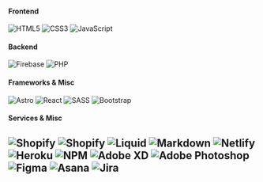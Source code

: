 

<!---
colinthedev/colinthedev is a ✨ special ✨ repository because its `README.md` (this file) appears on your GitHub profile.
You can click the Preview link to take a look at your changes.
--->

#### Frontend
![HTML5](https://img.shields.io/badge/html5-%23E34F26.svg?style=for-the-badge&logo=html5&logoColor=white) ![CSS3](https://img.shields.io/badge/css3-%231572B6.svg?style=for-the-badge&logo=css3&logoColor=white) ![JavaScript](https://img.shields.io/badge/javascript-%23323330.svg?style=for-the-badge&logo=javascript&logoColor=%23F7DF1E)

#### Backend
![Firebase](https://img.shields.io/badge/firebase-%23039BE5.svg?style=for-the-badge&logo=firebase) ![PHP](https://img.shields.io/badge/php-%23777BB4.svg?style=for-the-badge&logo=php&logoColor=white)

#### Frameworks & Misc
![Astro](https://img.shields.io/badge/astro-%23000000.svg?style=for-the-badge&logo=astro&logoColor=F97316) ![React](https://img.shields.io/badge/react-%2320232a.svg?style=for-the-badge&logo=react&logoColor=%2361DAFB) ![SASS](https://img.shields.io/badge/SASS-hotpink.svg?style=for-the-badge&logo=SASS&logoColor=white) ![Bootstrap](https://img.shields.io/badge/bootstrap-%23563D7C.svg?style=for-the-badge&logo=bootstrap&logoColor=white)

#### Services & Misc
![Shopify](https://img.shields.io/badge/shopify-%23000000.svg?style=for-the-badge&logo=shopify&logoColor=#96bf48]) ![Shopify](https://img.shields.io/badge/wordpress-%23000000.svg?style=for-the-badge&logo=wordpress&logoColor=#21759b])  ![Liquid](https://img.shields.io/badge/liquid-100ca1.svg?style=for-the-badge&logo=liquid&logoColor=%fe6063) ![Markdown](https://img.shields.io/badge/markdown-%23000000.svg?style=for-the-badge&logo=markdown&logoColor=white) ![Netlify](https://img.shields.io/badge/netlify-%23000000.svg?style=for-the-badge&logo=netlify&logoColor=#00C7B7) ![Heroku](https://img.shields.io/badge/heroku-%23430098.svg?style=for-the-badge&logo=heroku&logoColor=white) ![NPM](https://img.shields.io/badge/NPM-%23000000.svg?style=for-the-badge&logo=npm&logoColor=white) ![Adobe XD](https://img.shields.io/badge/Adobe%20XD-470137?style=for-the-badge&logo=Adobe%20XD&logoColor=#FF61F6) ![Adobe Photoshop](https://img.shields.io/badge/adobephotoshop-%2331A8FF.svg?style=for-the-badge&logo=adobephotoshop&logoColor=white) 	![Figma](https://img.shields.io/badge/figma-9dfbe7.svg?style=for-the-badge&logo=figma&logoColor=black) ![Asana](https://img.shields.io/badge/asana-%23000000.svg?style=for-the-badge&logo=asana&logoColor=rgb(240,%20106,%20106)) ![Jira](https://img.shields.io/badge/jira-%230A0FFF.svg?style=for-the-badge&logo=jira&logoColor=white)
---
